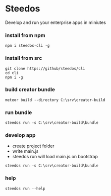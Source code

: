 # Steedos
Develop and run your enterprise apps in miniutes

### install from npm
```
npm i steedos-cli -g
```

### install from src
```
git clone https://github/steedos/cli
cd cli
npm i -g
```

### build creator bundle
```
meteor build --directory C:\srv\creator-build
```

### run bundle
```
steedos run -s C:\srv\creator-build\bundle
```

### develop app
- create project folder
- write main.js
- steedos run will load main.js on bootstrap
```
steedos run -s C:\srv\creator-build\bundle
```

### help
```
steedos run --help
```
